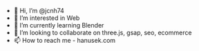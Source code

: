 - 👋 Hi, I’m @jcnh74
- 👀 I’m interested in Web
- 🌱 I’m currently learning Blender
- 💞️ I’m looking to collaborate on three.js, gsap, seo, ecommerce
- 📫 How to reach me - hanusek.com

<!---
jcnh74/jcnh74 is a ✨ special ✨ repository because its `README.md` (this file) appears on your GitHub profile.
You can click the Preview link to take a look at your changes.
--->
